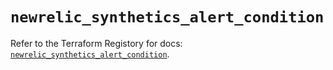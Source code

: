 # `newrelic_synthetics_alert_condition`

Refer to the Terraform Registory for docs: [`newrelic_synthetics_alert_condition`](https://registry.terraform.io/providers/newrelic/newrelic/3.27.6/docs/resources/synthetics_alert_condition).
